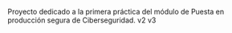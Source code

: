 Proyecto dedicado a la primera práctica del módulo de Puesta en producción segura de Ciberseguridad.
v2
v3